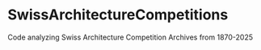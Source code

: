 # SwissArchitectureCompetitions
Code analyzing Swiss Architecture Competition Archives from 1870-2025
